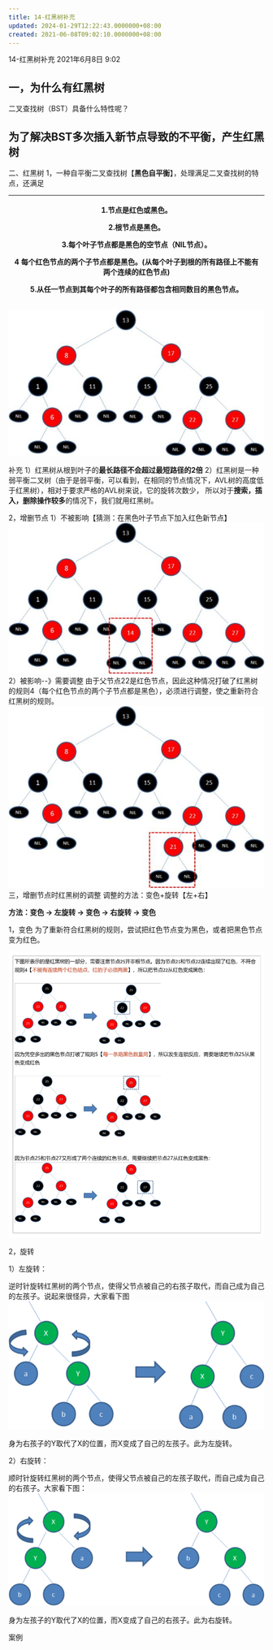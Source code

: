 ```yaml
---
title: 14-红黑树补充
updated: 2024-01-29T12:22:43.0000000+08:00
created: 2021-06-08T09:02:10.0000000+08:00
---
```


14-红黑树补充
2021年6月8日
9:02

## 一，为什么有红黑树
二叉查找树（BST）具备什么特性呢？

## 为了解决BST多次插入新节点导致的不平衡，产生红黑树

二、红黑树
1，一种自平衡二叉查找树【**黑色自平衡**】，处理满足二叉查找树的特点，还满足
<table>
<colgroup>
<col style="width: 100%" />
</colgroup>
<thead>
<tr class="header">
<th><p>1.节点是红色或黑色。</p>
<p></p>
<p>2.<strong>根节点是黑色</strong>。</p>
<p></p>
<p>3.<strong>每个叶子节点都是黑色的空节点（NIL节点）</strong>。</p>
<p></p>
<p>4 <strong>每个红色</strong>节点的<strong>两个子</strong>节点都是<strong>黑</strong>色。(从每个叶子到根的所有路径上<strong>不能有两个连续的红</strong>色节点)</p>
<p></p>
<p>5.从任一节点到其每个叶子的所有路径都包含<strong>相同数目的黑</strong>色节点。</p></th>
</tr>
</thead>
<tbody>
</tbody>
</table>

![image1](../../assets/98c416459f8c480faac93dc3c0a577af.png)

补充
1）红黑树从根到叶子的**最长路径不会超过最短路径的2倍**
2）红黑树是一种弱平衡二叉树（由于是弱平衡，可以看到，在相同的节点情况下，AVL树的高度低于红黑树），相对于要求严格的AVL树来说，它的旋转次数少，
所以对于**搜索，插入，删除操作较多**的情况下，我们就用红黑树。

2，增删节点
1）不被影响【猜测：在黑色叶子节点下加入红色新节点】
![image2](../../assets/6cd726f46a3944e99ddba350bbf553a3.png)
2）被影响--》需要调整
由于父节点22是红色节点，因此这种情况打破了红黑树的规则4（每个红色节点的两个子节点都是黑色），必须进行调整，使之重新符合红黑树的规则。
![image3](../../assets/c25a4a8e34cd4043886caa0c81d2e492.png)
三，增删节点时红黑树的调整
调整的方法：变色+旋转【左+右】

**方法：变色 -\> 左旋转 -\> 变色 -\> 右旋转 -\> 变色**

1，变色
为了重新符合红黑树的规则，尝试把红色节点变为黑色，或者把黑色节点变为红色。

![image4](../../assets/d896b2dd92fa47bf930713b21c243c58.png)

2，旋转

1）左旋转：

逆时针旋转红黑树的两个节点，使得父节点被自己的右孩子取代，而自己成为自己的左孩子。说起来很怪异，大家看下图
![image5](../../assets/f8c1a54fc14f42209274af5f20006117.png)

身为右孩子的Y取代了X的位置，而X变成了自己的左孩子。此为左旋转。

2）右旋转：

顺时针旋转红黑树的两个节点，使得父节点被自己的左孩子取代，而自己成为自己的右孩子。大家看下图：
![image6](../../assets/5b62ebb3437f40ceb1caefb23f59c1d8.png)

身为左孩子的Y取代了X的位置，而X变成了自己的右孩子。此为右旋转。

案例
